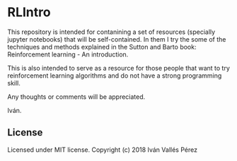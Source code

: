 # RLIntro
This repository is intended for contanining a set of resources (specially jupyter notebooks) that will be self-contained. In them I try the some of the techniques and methods explained in the Sutton and Barto book: Reinforcement learning - An introduction. 

This is also intended to serve as a resource for those people that want to try reinforcement learning algorithms and do not have a strong programming skill.

Any thoughts or comments will be appreciated.

Iván.

## License
Licensed under MIT license.
Copyright (c) 2018 Iván Vallés Pérez
